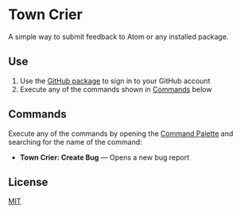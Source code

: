 # Town Crier

A simple way to submit feedback to Atom or any installed package.

## Use

1. Use the [GitHub package](https://github.com/atom/github) to sign in to your GitHub account
1. Execute any of the commands shown in [Commands](#commands) below

## Commands

Execute any of the commands by opening the [Command Palette](http://flight-manual.atom.io/getting-started/sections/atom-basics/#command-palette) and searching for the name of the command:

* **Town Crier: Create Bug** &mdash; Opens a new bug report

## License

[MIT](LICENSE.md)
